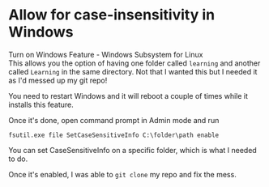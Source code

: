 # Allow for case-insensitivity in Windows

Turn on Windows Feature - Windows Subsystem for Linux  
This allows you the option of having one folder called `learning` and another called `Learning` in the same directory. Not that I wanted this but I needed it as I'd messed up my git repo! 

You need to restart Windows and it will reboot a couple of times while it installs this feature. 

Once it's done, open command prompt in Admin mode and run

`fsutil.exe file SetCaseSensitiveInfo C:\folder\path enable`

You can set CaseSensitiveInfo on a specific folder, which is what I needed to do. 

Once it's enabled, I was able to `git clone` my repo and fix the mess. 

